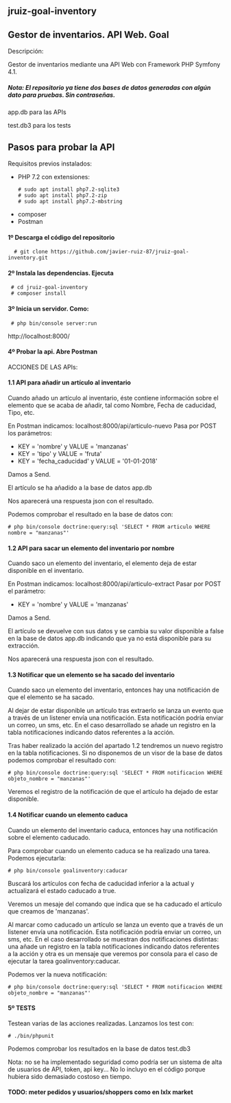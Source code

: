 ## jruiz-goal-inventory

## Gestor de inventarios. API Web. Goal

Descripción:

Gestor de inventarios mediante una API Web con
Framework PHP Symfony 4.1.

##### Nota: El repositorio ya tiene dos bases de datos generadas con algún dato para pruebas. Sin contraseñas.

app.db para las APIs

test.db3 para los tests

Pasos para probar la API
------------------------

Requisitos previos instalados:
- PHP 7.2 con extensiones:
    ```
   # sudo apt install php7.2-sqlite3
   # sudo apt install php7.2-zip
   # sudo apt install php7.2-mbstring
- composer
- Postman


#### 1º Descarga el código del repositorio

```
  # git clone https://github.com/javier-ruiz-87/jruiz-goal-inventory.git
```

#### 2º Instala las dependencias. Ejecuta

```
 # cd jruiz-goal-inventory
 # composer install
 ```

#### 3º Inicia un servidor. Como:

```
 # php bin/console server:run
 ```
 
http://localhost:8000/

#### 4º Probar la api. Abre Postman

ACCIONES DE LAS APIs: 
#### 1.1 API para añadir un artículo al inventario ##
Cuando añado un artículo al inventario, éste contiene información sobre el elemento que se acaba de añadir, tal como Nombre, Fecha de caducidad, Tipo, etc.

En Postman indicamos:
localhost:8000/api/articulo-nuevo
Pasa por POST los parámetros:
 - KEY = 'nombre' y VALUE = 'manzanas'
 - KEY = 'tipo' y VALUE = 'fruta'
 - KEY = 'fecha_caducidad' y VALUE = '01-01-2018'
 
Damos a Send.

El artículo se ha añadido a la base de datos app.db

Nos aparecerá una respuesta json con el resultado.

Podemos comprobar el resultado en la base de datos con:

 ```
 # php bin/console doctrine:query:sql 'SELECT * FROM articulo WHERE nombre = "manzanas"'  
 ```
 
#### 1.2 API para sacar un elemento del inventario por nombre ##
Cuando saco un elemento del inventario, el elemento deja de estar disponible en el inventario.

En Postman indicamos:
localhost:8000/api/articulo-extract
Pasar por POST el parámetro:
 - KEY = 'nombre' y VALUE = 'manzanas'
 
Damos a Send.

El artículo se devuelve con sus datos y se cambia su valor disponible a false en la base de datos app.db indicando que ya no está disponible para su extracción.

Nos aparecerá una respuesta json con el resultado.

#### 1.3 Notificar que un elemento se ha sacado del inventario ##
Cuando saco un elemento del inventario, entonces hay una notificación de que el elemento se ha sacado.

Al dejar de estar disponible un artículo tras extraerlo se lanza un evento que a través de un listener envía una notificación. Esta notificación podría enviar un correo, un sms, etc. En el caso desarrollado se añade un registro en la tabla notificaciones indicando datos referentes a la acción.

Tras haber realizado la acción del apartado 1.2 tendremos un nuevo registro en la tabla notificaciones. Si no disponemos de un visor de la base de datos podemos comprobar el resultado con:

 ```
 # php bin/console doctrine:query:sql 'SELECT * FROM notificacion WHERE objeto_nombre = "manzanas"' 
 ```

Veremos el registro de la notificación de que el artículo ha dejado de estar disponible.

#### 1.4 Notificar cuando un elemento caduca ##
Cuando un elemento del inventario caduca, entonces hay una notificación sobre el elemento caducado.

Para comprobar cuando un elemento caduca se ha realizado una tarea. Podemos ejecutarla:
 ```
 # php bin/console goalinventory:caducar
 ```


Buscará los artículos con fecha de caducidad inferior a la actual y actualizará el estado caducado a true. 

Veremos un mesaje del comando que indica que se ha caducado el artículo que creamos de 'manzanas'.

Al marcar como caducado un artículo se lanza un evento que a través de un listener envía una notificación. Esta notificación podría enviar un correo, un sms, etc. En el caso desarrollado se muestran dos notificaciones distintas: una añade un registro en la tabla notificaciones indicando datos referentes a la acción y otra es un mensaje que veremos por consola para el caso de ejecutar la tarea goalinventory:caducar.

Podemos ver la nueva notificación:
 ```
# php bin/console doctrine:query:sql 'SELECT * FROM notificacion WHERE objeto_nombre = "manzanas"'
 ```

#### 5º TESTS

Testean varias de las acciones realizadas. 
Lanzamos los test con:
 ```
# ./bin/phpunit
 ```

Podemos comprobar los resultados en la base de datos test.db3



Nota: no se ha implementado seguridad como podría ser un sistema de alta de usuarios de API, token, api key... No lo incluyo en el código porque hubiera sido demasiado costoso en tiempo.


#### TODO: meter pedidos y usuarios/shoppers como en lxlx market








